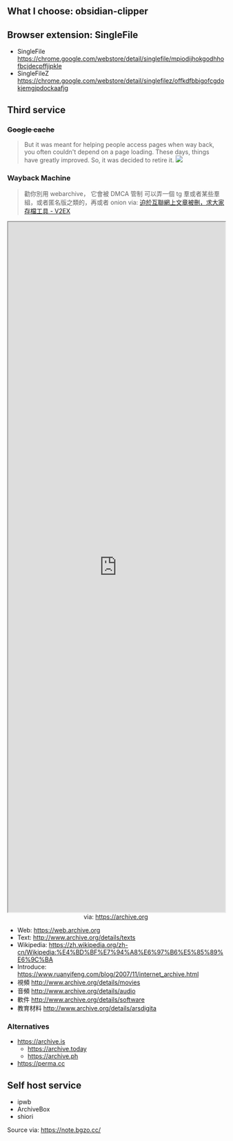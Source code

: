 ## What I choose: obsidian-clipper

## Browser extension: SingleFile

- SingleFile https://chrome.google.com/webstore/detail/singlefile/mpiodijhokgodhhofbcjdecpffjipkle
- SingleFileZ https://chrome.google.com/webstore/detail/singlefilez/offkdfbbigofcgdokjemgjpdockaafjg

## Third service

### ~~Google cache~~

> But it was meant for helping people access pages when way back, you often couldn't depend on a page loading. These days, things have greatly improved. So, it was decided to retire it.
> ![](https://x.com/searchliaison/status/1753156161509916873)

### Wayback Machine

> 勸你別用 webarchive， 它會被 DMCA 管制
> 可以弄一個 tg 羣或者某些羣組，或者匿名版之類的，再或者 onion
> via: [迫於互聯網上文章被刪，求大家存檔工具 - V2EX](https://www.v2ex.com/t/797613)

<iframe src='https://archive.org' style='height:40vh;width:100%' class='iframe-radius' allow='fullscreen'></iframe>
<center>via: <a href='https://archive.org' target='_blank' class='external-link'>https://archive.org</a></center>

- Web: https://web.archive.org
- Text: http://www.archive.org/details/texts
- Wikipedia: https://zh.wikipedia.org/zh-cn/Wikipedia:%E4%BD%BF%E7%94%A8%E6%97%B6%E5%85%89%E6%9C%BA
- Introduce: https://www.ruanyifeng.com/blog/2007/11/internet_archive.html
- 視頻 http://www.archive.org/details/movies
- 音頻 http://www.archive.org/details/audio
- 軟件 http://www.archive.org/details/software
- 教育材料 http://www.archive.org/details/arsdigita

### Alternatives

- https://archive.is
    - https://archive.today
    - https://archive.ph
- https://perma.cc

## Self host service

- ipwb
- ArchiveBox
- shiori

Source via: https://note.bgzo.cc/
